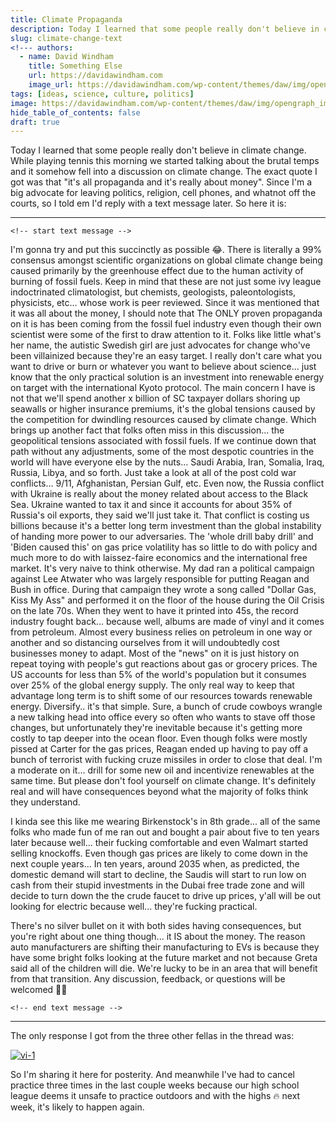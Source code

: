 ```yaml
---
title: Climate Propaganda
description: Today I learned that some people really don't believe in climate change. .
slug: climate-change-text
<!--- authors:
  - name: David Windham
    title: Something Else
    url: https://davidawindham.com
    image_url: https://davidawindham.com/wp-content/themes/daw/img/opengraph_image.jpg -->
tags: [ideas, science, culture, politics]
image: https://davidawindham.com/wp-content/themes/daw/img/opengraph_image.jpg
hide_table_of_contents: false
draft: true
---
```


Today I learned that some people really don't believe in climate change. While playing tennis this morning we started talking about the brutal temps and it somehow fell into a discussion on climate change. The exact quote I got was that "it's all propaganda and it's really about money". Since I'm a big advocate for leaving politics, religion, cell phones, and whatnot off the courts, so I told em I'd reply with a text message later. So here it is:

<!--truncate-->

---

```<!-- start text message -->```

I'm gonna try and put this succinctly as possible 😂. There is literally a 99% consensus amongst scientific organizations on global climate change being caused primarily by the greenhouse effect due to the human activity of burning of fossil fuels. Keep in mind that these are not just some ivy league indoctrinated climatologist, but chemists, geologists, paleontologists, physicists, etc... whose work is peer reviewed. Since it was mentioned that it was all about the money, I should note that The ONLY proven propaganda on it is has been coming from the fossil fuel industry even though their own scientist were some of the first to draw attention to it. Folks like little what's her name, the autistic Swedish girl are just advocates for change who've been villainized because they're an easy target. I really don't care what you want to drive or burn or whatever you want to believe about science... just know that the only practical solution is an investment into renewable energy on target with the international Kyoto protocol. The main concern I have is not that we'll spend another x billion of SC taxpayer dollars shoring up seawalls or higher insurance premiums, it's the global tensions caused by the competition for dwindling resources caused by climate change. Which brings up another fact that folks often miss in this discussion... the geopolitical tensions associated with fossil fuels. If we continue down that path without any adjustments, some of the most despotic countries in the world will have everyone else by the nuts... Saudi Arabia, Iran, Somalia, Iraq, Russia, Libya, and so forth. Just take a look at all of the post cold war conflicts... 9/11, Afghanistan, Persian Gulf, etc. Even now, the Russia conflict with Ukraine is really about the money related about access to the Black Sea. Ukraine wanted to tax it and since it accounts for about 35% of Russia's oil exports, they said we'll just take it. That conflict is costing us billions because it's a better long term investment than the global instability of handing more power to our adversaries. The 'whole drill baby drill' and 'Biden caused this' on gas price volatility has so little to do with policy and much more to do with laissez-faire economics and the international free market. It's very naive to think otherwise. My dad ran a political campaign against Lee Atwater who was largely responsible for putting Reagan and Bush in office. During that campaign they wrote a song called "Dollar Gas, Kiss My Ass" and performed it on the floor of the house during the Oil Crisis on the late 70s. When they went to have it printed into 45s, the record industry fought back... because well, albums are made of vinyl and it comes from petroleum. Almost every business relies on petroleum in one way or another and so distancing ourselves from it will undoubtedly cost businesses money to adapt. Most of the "news" on it is just history on repeat toying with people's gut reactions about gas or grocery prices. The US accounts for less than 5% of the world's population but it consumes over 25% of the global energy supply. The only real way to keep that advantage long term is to shift some of our resources towards renewable energy. Diversify.. it's that simple. Sure, a bunch of crude cowboys wrangle a new talking head into office every so often who wants to stave off those changes, but unfortunately they're inevitable because it's getting more costly to tap deeper into the ocean floor. Even though folks were mostly pissed at Carter for the gas prices, Reagan ended up having to pay off a bunch of terrorist with fucking cruze missiles in order to close that deal. I'm a moderate on it... drill for some new oil and incentivize renewables at the same time. But please don't fool yourself on climate change. It's definitely real and will have consequences beyond what the majority of folks think they understand.

I kinda see this like me wearing Birkenstock's in 8th grade... all of the same folks who made fun of me ran out and bought a pair about five to ten years later because well... their fucking comfortable and even Walmart started selling knockoffs. Even though gas prices are likely to come down in the next couple years... In ten years, around 2035 when, as predicted, the domestic demand will start to decline, the Saudis will start to run low on cash from their stupid investments in the Dubai free trade zone and will decide to turn down the the crude faucet to drive up prices, y'all will be out looking for electric because well... they're fucking practical.

There's no silver bullet on it with both sides having consequences, but you're right about one thing though... it IS about the money. The reason auto manufacturers are shifting their manufacturing to EVs is because they have some bright folks looking at the future market and not because Greta said all of the children will die. We're lucky to be in an area that will benefit from that transition. Any discussion, feedback, or questions will be welcomed 👊🏼

```<!-- end text message -->```

--- 

The only response I got from the three other fellas in the thread was:  

[![vi-1](/img/youre-crazy.gif)](/img/youre-crazy.gif)

So I'm sharing it here for posterity.  And meanwhile I've had to cancel practice three times in the last couple weeks because our high school league deems it unsafe to practice outdoors and with the highs 🔥 next week, it's likely to happen again.